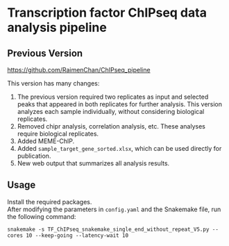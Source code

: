 # Transcription factor ChIPseq data analysis pipeline

## Previous Version
https://github.com/RaimenChan/ChIPseq_pipeline

This version has many changes:
1. The previous version required two replicates as input and selected peaks that appeared in both replicates for further analysis. This version analyzes each sample individually, without considering biological replicates.
2. Removed chipr analysis, correlation analysis, etc. These analyses require biological replicates.
3. Added MEME-ChIP.
4. Added `sample_target_gene_sorted.xlsx`, which can be used directly for publication.
5. New web output that summarizes all analysis results.

## Usage
Install the required packages.  
After modifying the parameters in `config.yaml` and the Snakemake file, run the following command:
```
snakemake -s TF_ChIPseq_snakemake_single_end_without_repeat_V5.py --cores 10 --keep-going --latency-wait 10
```

